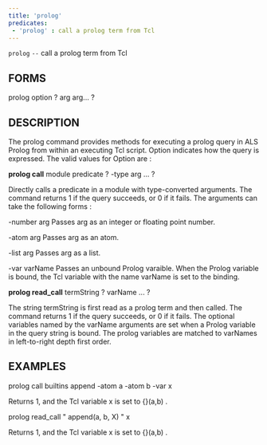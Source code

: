 ```yaml
---
title: 'prolog'
predicates:
 - 'prolog' : call a prolog term from Tcl
---
```

`prolog` `--` call a prolog term from Tcl


## FORMS

prolog
option ? arg arg... ?


## DESCRIPTION

The prolog command provides methods for executing a prolog query in ALS Prolog from within an executing Tcl script. Option indicates how the query is expressed. The valid values for Option are :

**prolog call**
module predicate ? -type arg ... ?

Directly calls a predicate in a module with type-converted arguments. The command returns 1 if the query succeeds, or 0 if it fails. The arguments can take the following forms :

-number arg Passes arg as an integer or floating point number.

-atom arg Passes arg as an atom.

-list arg Passes arg as a list.

-var varName Passes an unbound Prolog varaible. When the Prolog variable is bound, the Tcl variable with the name varName is set to the binding.

**prolog read_call**
termString ? varName ... ?

The string termString is first read as a prolog term and then called. The command returns 1 if the query succeeds, or 0 if it fails. The optional variables named by the varName arguments are set when a Prolog variable in the query string is bound. The prolog variables are matched to varNames in left-to-right depth first order.


## EXAMPLES

prolog call builtins append -atom a -atom b -var x

Returns 1, and the Tcl variable x is set to {}(a,b) .


prolog read_call " append(a, b, X) " x

Returns 1, and the Tcl variable x is set to {}(a,b) .



